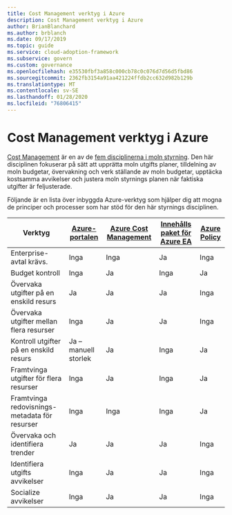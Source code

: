 ```yaml
---
title: Cost Management verktyg i Azure
description: Cost Management verktyg i Azure
author: BrianBlanchard
ms.author: brblanch
ms.date: 09/17/2019
ms.topic: guide
ms.service: cloud-adoption-framework
ms.subservice: govern
ms.custom: governance
ms.openlocfilehash: e35530fbf3a858c000cb78c0c076d7d56d5fbd86
ms.sourcegitcommit: 2362fb3154a91aa421224ffdb2cc632d982b129b
ms.translationtype: MT
ms.contentlocale: sv-SE
ms.lasthandoff: 01/28/2020
ms.locfileid: "76806415"
---
```

# <a name="cost-management-tools-in-azure"></a>Cost Management verktyg i Azure

[Cost Management](./index.md) är en av de [fem disciplinerna i moln styrning](../governance-disciplines.md). Den här disciplinen fokuserar på sätt att upprätta moln utgifts planer, tilldelning av moln budgetar, övervakning och verk ställande av moln budgetar, upptäcka kostsamma avvikelser och justera moln styrnings planen när faktiska utgifter är feljusterade.

Följande är en lista över inbyggda Azure-verktyg som hjälper dig att mogna de principer och processer som har stöd för den här styrnings disciplinen.

| Verktyg | [Azure-portalen](https://azure.microsoft.com/features/azure-portal)  | [Azure Cost Management](https://docs.microsoft.com/azure/cost-management/overview-cost-mgt)  | [Innehålls paket för Azure EA](https://docs.microsoft.com/power-bi/service-connect-to-azure-enterprise)  | [Azure Policy](https://docs.microsoft.com/azure/governance/policy/overview) |
|---------|---------|---------|---------|---------|
|Enterprise-avtal krävs.     | Inga         | Inga         | Ja         | Inga         |
|Budget kontroll     | Inga         | Ja         | Inga         | Ja         |
|Övervaka utgifter på en enskild resurs    | Ja         | Ja         | Ja         | Inga         |
|Övervaka utgifter mellan flera resurser    | Inga         | Ja        | Ja         | Inga         |
|Kontroll utgifter på en enskild resurs     | Ja – manuell storlek         | Ja         | Inga         | Ja         |
|Framtvinga utgifter för flera resurser    | Inga         | Ja         | Inga         | Ja         |
|Framtvinga redovisnings-metadata för resurser    | Inga         | Inga         | Inga         | Ja         |
|Övervaka och identifiera trender     | Ja          | Ja        | Ja         | Inga         |
|Identifiera utgifts avvikelser     | Inga         | Ja        | Ja         | Inga        |
|Socialize avvikelser     | Inga        | Ja        | Ja        | Inga        |
